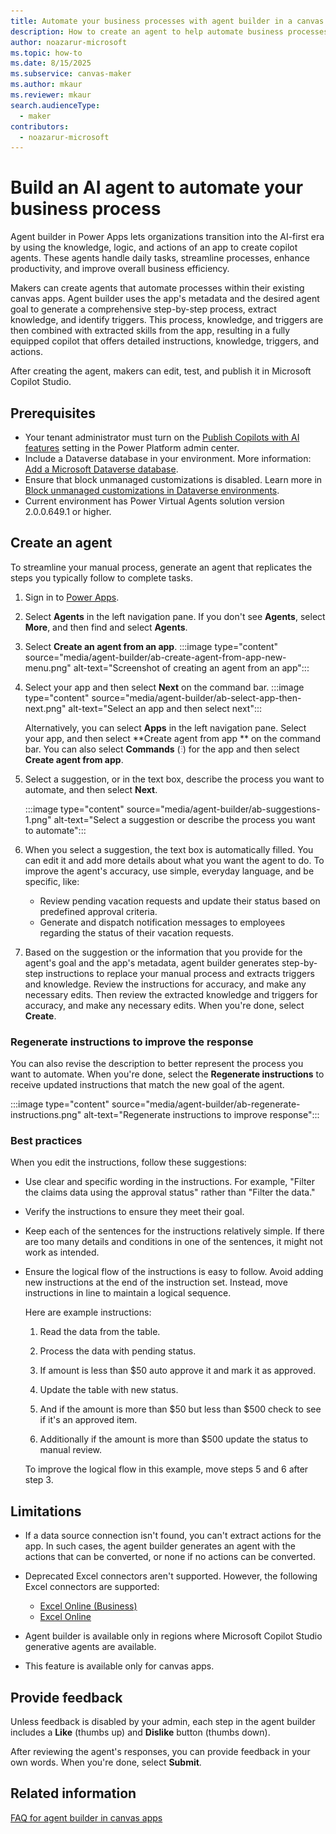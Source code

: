 ```yaml
---
title: Automate your business processes with agent builder in a canvas app
description: How to create an agent to help automate business processes in a canvas app using agent builder.
author: noazarur-microsoft
ms.topic: how-to
ms.date: 8/15/2025
ms.subservice: canvas-maker
ms.author: mkaur
ms.reviewer: mkaur
search.audienceType: 
  - maker
contributors:
  - noazarur-microsoft
---
```


# Build an AI agent to automate your business process


Agent builder in Power Apps lets organizations transition into the AI-first era by using the knowledge, logic, and actions of an app to create copilot agents. These agents handle daily tasks, streamline processes, enhance productivity, and improve overall business efficiency.


 Makers can create agents that automate processes within their existing canvas apps. Agent builder uses the app's metadata and the desired agent goal to generate a comprehensive step-by-step process, extract knowledge, and identify triggers. This process, knowledge, and triggers are then combined with extracted skills from the app, resulting in a fully equipped copilot that offers detailed instructions, knowledge, triggers, and actions.

After creating the agent, makers can edit, test, and publish it in Microsoft Copilot Studio.

## Prerequisites

- Your tenant administrator must turn on the [Publish Copilots with AI features](/microsoft-copilot-studio/security-and-governance) setting in the Power Platform admin center.
- Include a Dataverse database in your environment. More information: [Add a Microsoft Dataverse database](/power-platform/admin/create-database).
- Ensure that block unmanaged customizations is disabled. Learn more in [Block unmanaged customizations in Dataverse environments](/power-platform/alm/block-unmanaged-customizations).
- Current environment has Power Virtual Agents solution version 2.0.0.649.1 or higher.

## Create an agent

To streamline your manual process, generate an agent that replicates the steps you typically follow to complete tasks.

1. Sign in to [Power Apps](https://make.powerapps.com).
1. Select **Agents** in the left navigation pane. If you don't see **Agents**, select **More**, and then find and select **Agents**. 
1. Select **Create an agent from an app**.
    :::image type="content" source="media/agent-builder/ab-create-agent-from-app-new-menu.png" alt-text="Screenshot of creating an agent from an app":::

1. Select your app and then select **Next** on the command bar.
:::image type="content" source="media/agent-builder/ab-select-app-then-next.png" alt-text="Select an app and then select next":::

    Alternatively, you can select **Apps** in the left navigation pane. Select your app, and then select **Create agent from app ** on the command bar. You can also select **Commands** (![Commands button.](media/power-apps-page-icons/apps-commands-menu-to-edit.png)) for the app and then select **Create agent from app**.


1. Select a suggestion, or in the text box, describe the process you want to automate, and then select **Next**.

    :::image type="content" source="media/agent-builder/ab-suggestions-1.png" alt-text="Select a suggestion or describe the process you want to automate":::

1. When you select a suggestion, the text box is automatically filled. You can edit it and add more details about what you want the agent to do. To improve the agent's accuracy, use simple, everyday language, and be specific, like:

   - Review pending vacation requests and update their status based on predefined approval criteria.
   - Generate and dispatch notification messages to employees regarding the status of their vacation requests.

1. Based on the suggestion or the information that you provide for the agent's goal and the app's metadata, agent builder generates step-by-step instructions to replace your manual process and extracts triggers and knowledge. Review the instructions for accuracy, and make any necessary edits. Then review the extracted knowledge and triggers for accuracy, and make any necessary edits. When you're done, select **Create**.

### Regenerate instructions to improve the response

You can also revise the description to better represent the process you want to automate. When you're done, select the **Regenerate instructions** to receive updated instructions that match the new goal of the agent.

:::image type="content" source="media/agent-builder/ab-regenerate-instructions.png" alt-text="Regenerate instructions to improve response":::

### Best practices

When you edit the instructions, follow these suggestions:

- Use clear and specific wording in the instructions. For example, "Filter the claims data using the approval status" rather than "Filter the data."

- Verify the instructions to ensure they meet their goal.

- Keep each of the sentences for the instructions relatively simple. If there are too many details and conditions in one of the sentences, it might not work as intended.

- Ensure the logical flow of the instructions is easy to follow. Avoid adding new instructions at the end of the instruction set. Instead, move instructions in line to maintain a logical sequence. 
  
  Here are example instructions:

    1. Read the data from the table.

    2. Process the data with pending status.

    3. If amount is less than $50 auto approve it and mark it as approved.

    4. Update the table with new status.

    5. And if the amount is more than $50 but less than $500 check to see if it's an approved item.

    6. Additionally if the amount is more than $500 update the status to manual review.

    To improve the logical flow in this example, move steps 5 and 6 after step 3.

## Limitations

- If a data source connection isn't found, you can't extract actions for the app. In such cases, the agent builder generates an agent with the actions that can be converted, or none if no actions can be converted.

- Deprecated Excel connectors aren't supported. However, the following Excel connectors are supported:

  - [Excel Online (Business)](connections/connection-excel.md)
  - [Excel Online](connections/connection-excel.md)

- Agent builder is available only in regions where Microsoft Copilot Studio generative agents are available.
- This feature is available only for canvas apps.

## Provide feedback

Unless feedback is disabled by your admin, each step in the agent builder includes a **Like** (thumbs up) and **Dislike** button (thumbs down).

After reviewing the agent's responses, you can provide feedback in your own words. When you're done, select **Submit**.

## Related information

[FAQ for agent builder in canvas apps](../common/faq-agent-builder.md)


